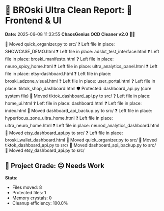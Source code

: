 # 🧹 BROski Ultra Clean Report: 🎨 Frontend & UI
**Date:** 2025-06-08 11:33:55
**ChaosGenius OCD Cleaner v2.0** 🧠💜

📁 Moved quick_organizer.py to src/
❓ Left file in place: SHOWCASE_DEMO.html
❓ Left file in place: adslot_test_interface.html
❓ Left file in place: broski_manifesto.html
❓ Left file in place: neuro_spicy_home.html
❓ Left file in place: ultra_analytics_panel.html
❓ Left file in place: etsy-dashboard.html
❓ Left file in place: broski_adzone_visual.html
❓ Left file in place: user_portal.html
❓ Left file in place: tiktok_shop_dashboard.html
🛡️ Protected: dashboard_api.py (core system file)
📁 Moved tiktok_dashboard_api.py to src/
❓ Left file in place: home_ui.html
❓ Left file in place: dashboard.html
❓ Left file in place: index.html
📁 Moved dashboard_api_backup.py to src/
❓ Left file in place: hyperfocus_zone_ultra_home.html
❓ Left file in place: ultra_neuro_home.html
❓ Left file in place: neurod_analytics_dashboard.html
📁 Moved etsy_dashboard_api.py to src/
❓ Left file in place: broski_wallet_dashboard.html
📁 Moved quick_organizer.py to src/
📁 Moved tiktok_dashboard_api.py to src/
📁 Moved dashboard_api_backup.py to src/
📁 Moved etsy_dashboard_api.py to src/

## 🧠 Project Grade: 😐 Needs Work
**Stats:**
- Files moved: 8
- Protected files: 1
- Memory crystals: 0
- Cleanup efficiency: 100.0%